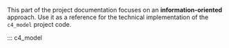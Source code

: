 This part of the project documentation focuses on
an **information-oriented** approach. Use it as a
reference for the technical implementation of the
`c4_model` project code.


::: c4_model
